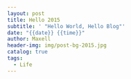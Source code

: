 ```yaml
---
layout: post
title: Hello 2015
subtitle: ' "Hello World, Hello Blog"'
date: "{{date}} {{time}}"
author: Maxell
header-img: img/post-bg-2015.jpg
catalog: true
tags:
  - Life
---
```

